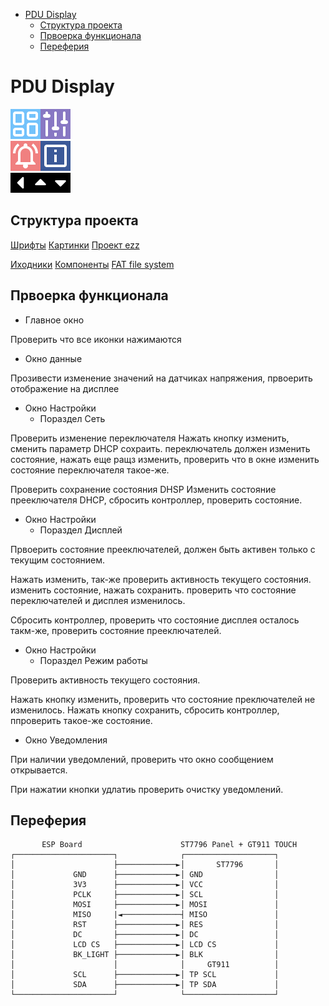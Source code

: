 
- [PDU Display](#pdu-display)
  - [Структура проекта](#структура-проекта)
  - [Првоерка функционала](#првоерка-функционала)
  - [Переферия](#переферия)

  

# PDU Display

![alt](/icons/data.png)![alt](/icons/setting.png) <br>
![alt](/icons/notation.png)![alt](/icons/system.png) <br>
![alt](/icons/control_left.png)![alt](/icons/control_right.png)![alt](/icons/control_down.png) <br>


## Структура проекта

[Шрифты](/fonts/)
[Картинки](/icons/)
[Проект ezz](/ezz/)

[Иходники](/main/)
[Компоненты](/components/)
[FAT file system](/data/)


## Првоерка функционала

* Главное окно

Проверить что все иконки нажимаются

* Окно данные 

Прозивести изменение значений на датчиках напряжения, првоерить отображение на дисплее

* Окно Настройки
  * Пораздел Сеть

Проверить изменение переключателя
Нажать кнопку изменить, сменить параметр DHCP сохраить. переключатель должен изменить состояние, нажать еще ращз изменить, проверить что в окне изменить состояние переключателя такое-же.

Проверить сохранение состояния DHSP
Изменить состояние прееключателя DHCP, сбросить контроллер, проверить состояние.

* Окно Настройки
  * Пораздел Дисплей

Првоерить состояние прееключателей, должен быть активен только с текущим состоянием.

Нажать изменить, так-же проверить активность текущего состояния. изменить состояние, нажать сохранить. проверить что состояние переключателей и дисплея изменилось.

Сбросить контроллер, проверить что состояние дисплея осталось такм-же, проверить состояние прееключателей.

* Окно Настройки
  * Пораздел Режим работы

Проверить активность текущего состояния.

Нажать кнопку изменить, проверить что состояние преключателей не изменилось. Нажать кнопку сохранить, сбросить контроллер, ппроверить такое-же состояние.

* Окно Уведомления

При наличии уведомлений, проверить что окно сообщением открывается.

При нажатии кнопки удлатиь проверить очистку уведомлений.


## Переферия

```
       ESP Board                      ST7796 Panel + GT911 TOUCH
┌──────────────────────┐              ┌────────────────────┐
│                      ├─────────────►│       ST7796       │
│             GND      ├─────────────►│ GND                │
│             3V3      ├─────────────►│ VCC                │
│             PCLK     ├─────────────►│ SCL                │
│             MOSI     ├─────────────►│ MOSI               │
│             MISO     |◄─────────────┤ MISO               │
│             RST      ├─────────────►│ RES                │
│             DC       ├─────────────►│ DC                 │
│             LCD CS   ├─────────────►│ LCD CS             │
│             BK_LIGHT ├─────────────►│ BLK                │
│                      │              │     GT911          │
│             SCL      ├─────────────►│ TP SCL             │
│             SDA      ├─────────────►│ TP SDA             │
└──────────────────────┘              └────────────────────┘
```
